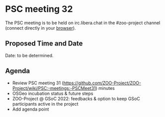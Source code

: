 # PSC meeting 32

The PSC meeting is to be held on irc.libera.chat in the #zoo-project channel (connect directly in your [browser](https://web.libera.chat/#zoo-project)).

## Proposed Time and Date

Date: to be determined.

## Agenda

* Review PSC meeting 31 (https://github.com/ZOO-Project/ZOO-Project/wiki/PSC:-meetings:-PSCMeet31) minutes
* OSGeo incubation status & future steps
* ZOO-Project @ GSoC 2022: feedbacks & option to keep GSoC participants active in the project
* Add agenda point



